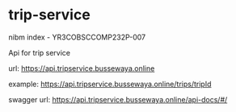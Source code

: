 # trip-service
nibm index - YR3COBSCCOMP232P-007

Api for trip service 

url: https://api.tripservice.bussewaya.online

example: https://api.tripservice.bussewaya.online/trips/tripId

swagger url: https://api.tripservice.bussewaya.online/api-docs/#/

